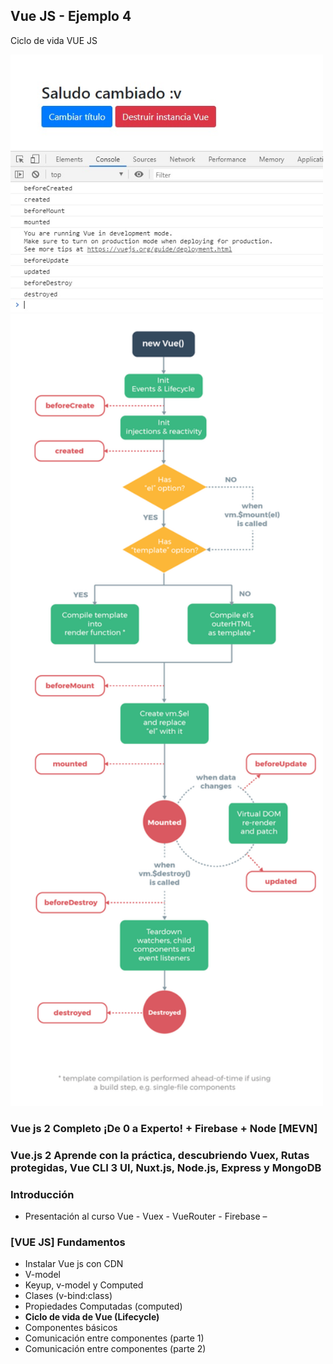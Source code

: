 ## Vue JS - Ejemplo 4

Ciclo de vida VUE JS

<img src="img-app-04.jpg" width="500">

<img src="lifecycle.png" width="500">


### Vue js 2 Completo ¡De 0 a Experto! + Firebase + Node [MEVN]
### Vue.js 2 Aprende con la práctica, descubriendo Vuex, Rutas protegidas, Vue CLI 3 UI, Nuxt.js, Node.js, Express y MongoDB

### Introducción
- Presentación al curso Vue - Vuex - VueRouter - Firebase
–
### [VUE JS] Fundamentos
- Instalar Vue js con CDN
- V-model
- Keyup, v-model y Computed
- Clases (v-bind:class)
- Propiedades Computadas (computed)
- **Ciclo de vida de Vue (Lifecycle)**
- Componentes básicos
- Comunicación entre componentes (parte 1)
- Comunicación entre componentes (parte 2)
